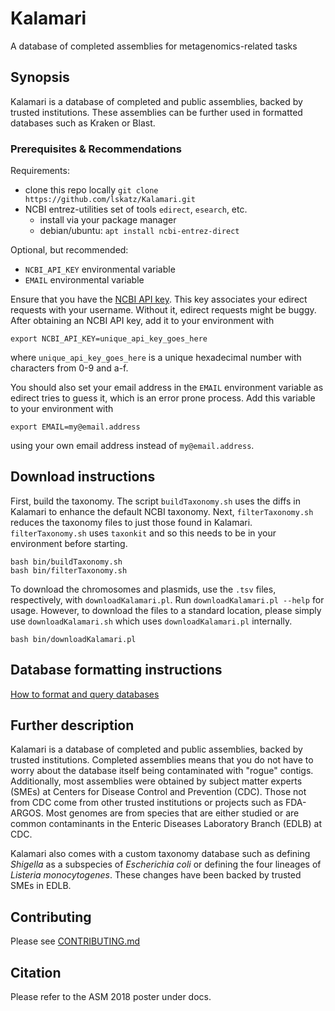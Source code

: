 # Kalamari

A database of completed assemblies for metagenomics-related tasks

## Synopsis

Kalamari is a database of completed and public assemblies, backed by trusted institutions.
These assemblies can be further used in formatted databases such as Kraken or Blast.

### Prerequisites & Recommendations

Requirements:

- clone this repo locally `git clone https://github.com/lskatz/Kalamari.git`
- NCBI entrez-utilities set of tools `edirect`, `esearch`, etc.
  - install via your package manager
  - debian/ubuntu: `apt install ncbi-entrez-direct` 

Optional, but recommended:

- `NCBI_API_KEY` environmental variable
- `EMAIL` environmental variable

Ensure that you have the [NCBI API key](https://ncbiinsights.ncbi.nlm.nih.gov/2017/11/02/new-api-keys-for-the-e-utilities).
This key associates your edirect requests with your username.
Without it, edirect requests might be buggy.
After obtaining an NCBI API key, add it to your environment with

    export NCBI_API_KEY=unique_api_key_goes_here

where `unique_api_key_goes_here` is a unique hexadecimal number with characters from 0-9 and a-f.

You should also set your email address in the 
`EMAIL` environment variable as edirect tries to guess it, which is an error prone process.
Add this variable to your environment with

    export EMAIL=my@email.address
 
using your own email address instead of `my@email.address`.

## Download instructions

First, build the taxonomy.
The script `buildTaxonomy.sh` uses the diffs in Kalamari to enhance the default NCBI taxonomy.
Next, `filterTaxonomy.sh` reduces the taxonomy files to just those found in Kalamari.
`filterTaxonomy.sh` uses `taxonkit` and so this needs to be in your
environment before starting.

    bash bin/buildTaxonomy.sh
    bash bin/filterTaxonomy.sh

To download the chromosomes and plasmids, use the `.tsv` files, respectively, with `downloadKalamari.pl`.
Run `downloadKalamari.pl --help` for usage.
However, to download the files to a standard location,
please simply use `downloadKalamari.sh` which uses
`downloadKalamari.pl` internally.

    bash bin/downloadKalamari.pl

## Database formatting instructions

[How to format and query databases](docs/DATABASES.md)

## Further description

Kalamari is a database of completed and public assemblies, backed by trusted institutions.
Completed assemblies means that you do not have to worry about the database itself being contaminated with "rogue" contigs.
Additionally, most assemblies were obtained by subject matter experts (SMEs) at
Centers for Disease Control and Prevention (CDC).
Those not from CDC come from other trusted institutions or projects such as
FDA-ARGOS.
Most genomes are from species that are either studied or are common contaminants
in the Enteric Diseases Laboratory Branch (EDLB) at CDC.

Kalamari also comes with a custom taxonomy database such as defining
_Shigella_ as a subspecies of _Escherichia coli_
or defining the four lineages of _Listeria monocytogenes_.
These changes have been backed by trusted SMEs in EDLB.

## Contributing

Please see [CONTRIBUTING.md](CONTRIBUTING.md)

## Citation

Please refer to the ASM 2018 poster under docs.
